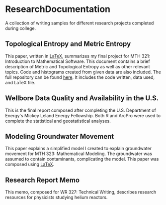 # ResearchDocumentation
A collection of writing samples for different research projects completed during college.

## Topological Entropy and Metric Entropy
This paper, written in [LaTeX](https://github.com/megan-lynn-tucker/ResearchDocumentation/blob/master/Topological%20Entropy%20and%20Metric%20Entropy.tex), summarizes my final project for MTH 321: Introduction to Mathematical Software.
This document contains a brief description of Metric and Topological Entropy as well as other relevant topics.
Code and histograms created from given data are also included.
The full repository can be found [here](https://github.com/megan-lynn-tucker/TopologicalEntropy).
It includes the code written, data used, and LaTeX file.

## Wellbore Data Quality and Availability in the U.S.
This is the final report composed after completing the U.S. Department of Energy's Mickey Leland Energy Fellowship.
Both R and ArcPro were used to complete the statistical and geostatistical analyses. 

## Modeling Groundwater Movement
This paper explains a simplified model I created to explain groundwater movement for MTH 323: Mathematical Modeling. 
The groundwater was assumed to contain contaminants, complicating the model.
This paper was composed using [LaTeX](https://github.com/megan-lynn-tucker/ResearchDocumentation/blob/master/Modeling%20Groundwater%20Movement.tex).

## Research Report Memo
This memo, composed for WR 327: Technical Writing, describes research resources for physicists studying helium reactors.
